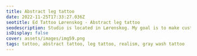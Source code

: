 ```yaml
--- 
title: Abstract leg tattoo 
date: 2022-11-25T17:33:27.036Z 
seotitle: Ed Tattoo Lørenskog - Abstract leg tattoo 
seodescription: Studio is located in Lørenskog. My goal is to make customer happy with Abstract leg tattoo tattoo design. Are you ready for a new tattoo? Contact me... 
isDisplay: false 
cover: assets/images/img59.png 
tags: tattoo, abstract tattoo, leg tattoo, realism, gray wash tattoo 
--- 
```

 